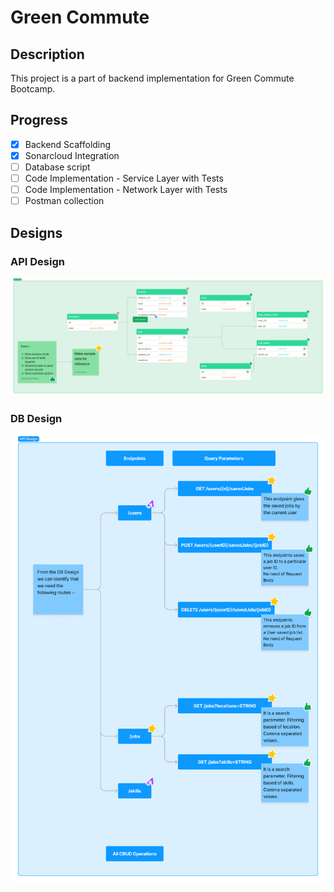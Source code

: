# Green Commute

## Description

This project is a part of backend implementation for Green Commute Bootcamp.

## Progress

- [x] Backend Scaffolding
- [x] Sonarcloud Integration
- [ ] Database script
- [ ] Code Implementation - Service Layer with Tests 
- [ ] Code Implementation - Network Layer with Tests
- [ ] Postman collection

## Designs

### API Design

![API Design](static/images/API%20Design.jpg)

### DB Design

![DB Design](static/images/DB%20Design.jpg)


